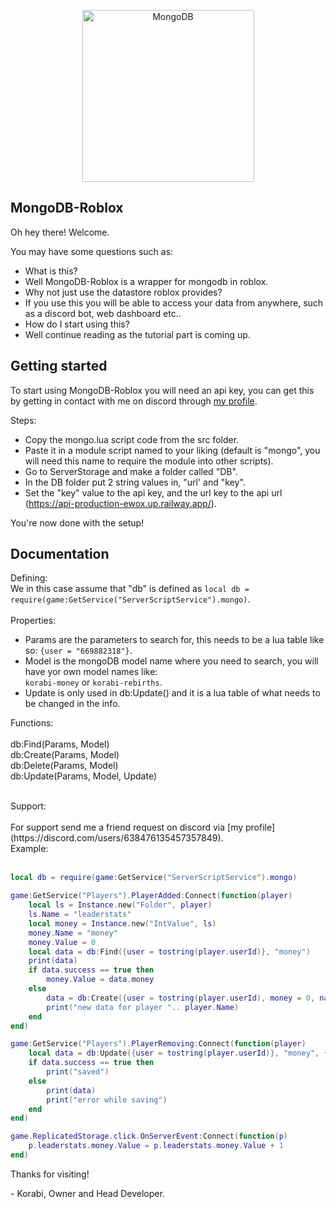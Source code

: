 <p align="center">
<img src="https://infinapps.com/wp-content/uploads/2018/10/mongodb-logo.png" alt="MongoDB" width="275" height="275" />
</p>

## MongoDB-Roblox
Oh hey there! Welcome.

You may have some questions such as: 

* What is this?
* Well MongoDB-Roblox is a wrapper for mongodb in roblox.
* Why not just use the datastore roblox provides?
* If you use this you will be able to access your data from anywhere, such as a discord bot, web dashboard etc..
* How do I start using this?
* Well continue reading as the tutorial part is coming up.

## Getting started
To start using MongoDB-Roblox you will need an api key, you can get this by getting in contact with me on discord through [my profile](https://discord.com/users/638476135457357849).

Steps: 

* Copy the mongo.lua script code from the src folder.
* Paste it in a module script named to your liking (default is "mongo", you will need this name to require the module into other scripts).
* Go to ServerStorage and make a folder called "DB".
* In the DB folder put 2 string values in, "url' and "key".
* Set the "key" value to the api key, and the url key to the api url (https://api-production-ewox.up.railway.app/).

You're now done with the setup!

## Documentation 
Defining: <br>
We in this case assume that "db" is defined as `local db = require(game:GetService("ServerScriptService").mongo)`.
<br>
<br>
Properties: 
* Params are the parameters to search for, this needs to be a lua table like so: `{user = "669882318"}`.
* Model is the mongoDB model name where you need to search, you will have yor own model names like:<br>
`korabi-money` or `korabi-rebirths`. 
* Update is only used in db:Update() and it is a lua table of what needs to be changed in the info.

Functions: <br>
<br>
db:Find(Params, Model)<br>
db:Create(Params, Model)<br>
db:Delete(Params, Model)<br>
db:Update(Params, Model, Update)<br>

<br>
Support: <br>
<br>
For support send me a friend request on discord via [my profile](https://discord.com/users/638476135457357849).
<br>
Example: <br>
<br>

```lua
local db = require(game:GetService("ServerScriptService").mongo)

game:GetService("Players").PlayerAdded:Connect(function(player)
	local ls = Instance.new("Folder", player)
	ls.Name = "leaderstats"
	local money = Instance.new("IntValue", ls)
	money.Name = "money"
	money.Value = 0
	local data = db:Find({user = tostring(player.userId)}, "money")
	print(data)
	if data.success == true then
		money.Value = data.money
	else
		data = db:Create({user = tostring(player.userId), money = 0, name = player.Name}, "money")
		print("new data for player ".. player.Name)
	end
end)

game:GetService("Players").PlayerRemoving:Connect(function(player)
	local data = db:Update({user = tostring(player.userId)}, "money", {money = player.leaderstats.money.Value, name = string.lower(player.Name)})
	if data.success == true then
		print("saved")
	else
		print(data)
		print("error while saving")
	end
end)

game.ReplicatedStorage.click.OnServerEvent:Connect(function(p)
	p.leaderstats.money.Value = p.leaderstats.money.Value + 1
end)
```
Thanks for visiting!

\- Korabi, Owner and Head Developer.
